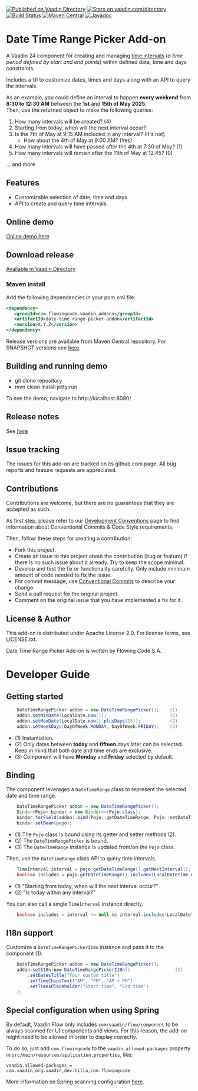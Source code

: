 [![Published on Vaadin Directory](https://img.shields.io/badge/Vaadin%20Directory-published-00b4f0.svg)](https://vaadin.com/directory/component/date-time-range-picker-add-on)
[![Stars on vaadin.com/directory](https://img.shields.io/vaadin-directory/star/date-time-range-picker-add-on.svg)](https://vaadin.com/directory/component/date-time-range-picker-add-on)
[![Build Status](https://jenkins.flowingcode.com/job/date-time-range-picker-addon/badge/icon)](https://jenkins.flowingcode.com/job/date-time-range-picker-addon)
[![Maven Central](https://img.shields.io/maven-central/v/com.flowingcode.vaadin.addons/date-time-range-picker-addon)](https://mvnrepository.com/artifact/com.flowingcode.vaadin.addons/date-time-range-picker-addon)
[![Javadoc](https://img.shields.io/badge/javadoc-00b4f0)](https://javadoc.flowingcode.com/artifact/com.flowingcode.vaadin.addons/date-time-range-picker-addon)

# Date Time Range Picker Add-on

A Vaadin 24 component for creating and managing [time intervals](https://en.wikipedia.org/wiki/ISO_8601#Time_intervals) (_a time period defined by start and end points_) within defined date, time and days constraints.

Includes a UI to customize dates, times and days along with an API to query the intervals.

As an example, you could define an interval to happen **every weekend** from **8:30 to 12:30 AM** between the
**1st** and **15th of May 2025**.<br>Then, use the returned object to make the following queries:

1. How many intervals will be created? (4)
2. Starting from today, when will the next interval occur?
3. Is the 7th of May at 9:15 AM included in any interval? (It's not)
   - How about the 4th of May at 9:00 AM? (Yes)
4. How many intervals will have passed after the 4th at 7:30 of May? (1)
5. How many intervals will remain after the 11th of May at 12:45? (0)

... and more

## Features
- Customizable selection of date, time and days.
- API to create and query time intervals.

## Online demo

[Online demo here](http://addonsv24.flowingcode.com/date-time-range-picker)

## Download release

[Available in Vaadin Directory](https://vaadin.com/directory/component/date-time-range-picker-add-on)

### Maven install

Add the following dependencies in your pom.xml file:

```xml
<dependency>
   <groupId>com.flowingcode.vaadin.addons</groupId>
   <artifactId>date-time-range-picker-addon</artifactId>
   <version>X.Y.Z</version>
</dependency>
```
<!-- the above dependency should be updated with latest released version information -->

Release versions are available from Maven Central repository. For SNAPSHOT versions see [here](https://maven.flowingcode.com/snapshots/).

## Building and running demo

- git clone repository
- mvn clean install jetty:run

To see the demo, navigate to http://localhost:8080/

## Release notes

See [here](https://github.com/FlowingCode/DateTimeRangePicker/releases)

## Issue tracking

The issues for this add-on are tracked on its github.com page. All bug reports and feature requests are appreciated. 

## Contributions

Contributions are welcome, but there are no guarantees that they are accepted as such. 

As first step, please refer to our [Development Conventions](https://github.com/FlowingCode/DevelopmentConventions) page to find information about Conventional Commits & Code Style requirements.

Then, follow these steps for creating a contribution:

- Fork this project.
- Create an issue to this project about the contribution (bug or feature) if there is no such issue about it already. Try to keep the scope minimal.
- Develop and test the fix or functionality carefully. Only include minimum amount of code needed to fix the issue.
- For commit message, use [Conventional Commits](https://github.com/FlowingCode/DevelopmentConventions/blob/main/conventional-commits.md) to describe your change.
- Send a pull request for the original project.
- Comment on the original issue that you have implemented a fix for it.

## License & Author

This add-on is distributed under Apache License 2.0. For license terms, see LICENSE.txt.

Date Time Range Picker Add-on is written by Flowing Code S.A.

# Developer Guide

## Getting started

``` java
    DateTimeRangePicker addon = new DateTimeRangePicker();    (1)
    addon.setMinDate(LocalDate.now());                        (2)
    addon.setMaxDate(LocalDate.now().plusDays(15));           (2)
    addon.setWeekDays(DayOfWeek.MONDAY, DayOfWeek.FRIDAY);    (3)
```
- (1) Instantiation. 
- (2) Only dates between **today** and **fifteen** days later can be selected. Keep in mind that both date and time ends are exclusive.
- (3) Component will have **Monday** and **Friday** selected by default.

## Binding

The component leverages a ``DateTimeRange`` class to represent the selected date and time range.

``` java
    DateTimeRangePicker addon = new DateTimeRangePicker();                        
    Binder<Pojo> binder = new Binder<>(Pojo.class);                                 (1)
    binder.forField(addon).bind(Pojo::getDateTimeRange, Pojo::setDateTimeRange);    (2) 
    binder.setBean(pojo);                                                           (3)
```
 - (1) The ``Pojo`` class is bound using its getter and setter methods (2).
 - (2) The ``DateTimeRangePicker`` is bound.
 - (3) The ``DateTimeRange`` instance is updated from/on the ``Pojo`` class.


Then, use the ``DateTimeRange`` class API to query time intervals.

``` java
    TimeInterval interval = pojo.getDateTimeRange().getNextInterval();          (1)
    boolean includes = pojo.getDateTimeRange().includes(LocalDateTime.now());   (2)
```
 - (1) "Starting from today, when will the next interval occur?"
 - (2) "Is today within any interval?"

You can also call a single ``TimeInterval`` instance directly.

``` java
    boolean includes = interval != null && interval.includes(LocalDateTime.now());
```

## I18n support

Customize a ``DateTimeRangePickerI18n`` instance and pass it to the component (1).

``` java
    DateTimeRangePicker addon = new DateTimeRangePicker();
    addon.setI18n(new DateTimeRangePickerI18n()                 (1)
        .setDatesTitle("Your custom title")
        .setTimeChipsText("AM", "PM", "AM + PM")
        .setTimesPlaceholder("Start time", "End time")
    );
```


## Special configuration when using Spring

By default, Vaadin Flow only includes ```com/vaadin/flow/component``` to be always scanned for UI components and views. For this reason, the add-on might need to be allowed in order to display correctly. 

To do so, just add ```com.flowingcode``` to the ```vaadin.allowed-packages``` property in ```src/main/resources/application.properties```, like:

```vaadin.allowed-packages = com.vaadin,org.vaadin,dev.hilla,com.flowingcode```
 
More information on Spring scanning configuration [here](https://vaadin.com/docs/latest/integrations/spring/configuration/#configure-the-scanning-of-packages).

